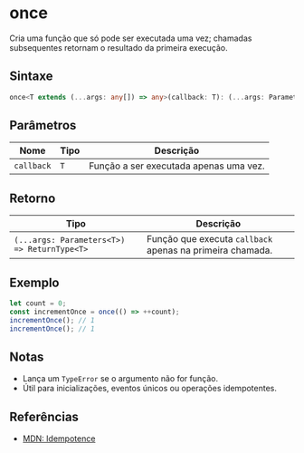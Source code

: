 # once

Cria uma função que só pode ser executada uma vez; chamadas subsequentes retornam o resultado da primeira execução.

## Sintaxe
```typescript
once<T extends (...args: any[]) => any>(callback: T): (...args: Parameters<T>) => ReturnType<T>
```

## Parâmetros

| Nome      | Tipo   | Descrição                                 |
|-----------|--------|-------------------------------------------|
| `callback`| `T`    | Função a ser executada apenas uma vez.    |

## Retorno

| Tipo                                 | Descrição                                                |
|--------------------------------------|----------------------------------------------------------|
| `(...args: Parameters<T>) => ReturnType<T>` | Função que executa `callback` apenas na primeira chamada. |

## Exemplo
```typescript
let count = 0;
const incrementOnce = once(() => ++count);
incrementOnce(); // 1
incrementOnce(); // 1
```

## Notas
- Lança um `TypeError` se o argumento não for função.
- Útil para inicializações, eventos únicos ou operações idempotentes.

## Referências
- [MDN: Idempotence](https://developer.mozilla.org/pt-BR/docs/Glossary/Idempotence)